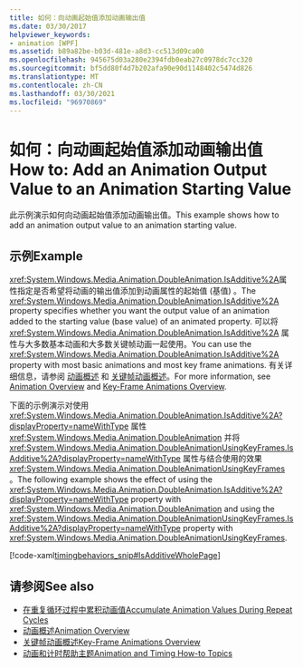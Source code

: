 ```yaml
---
title: 如何：向动画起始值添加动画输出值
ms.date: 03/30/2017
helpviewer_keywords:
- animation [WPF]
ms.assetid: b89a82be-b03d-481e-a8d3-cc513d09ca00
ms.openlocfilehash: 945675d03a280e2394fdb0eab27c0978dc7cc320
ms.sourcegitcommit: bf5dd80f4d7b202afa90e90d1148402c5474d826
ms.translationtype: MT
ms.contentlocale: zh-CN
ms.lasthandoff: 03/30/2021
ms.locfileid: "96970869"
---
```

# <a name="how-to-add-an-animation-output-value-to-an-animation-starting-value"></a><span data-ttu-id="fe160-102">如何：向动画起始值添加动画输出值</span><span class="sxs-lookup"><span data-stu-id="fe160-102">How to: Add an Animation Output Value to an Animation Starting Value</span></span>
<span data-ttu-id="fe160-103">此示例演示如何向动画起始值添加动画输出值。</span><span class="sxs-lookup"><span data-stu-id="fe160-103">This example shows how to add an animation output value to an animation starting value.</span></span>  
  
## <a name="example"></a><span data-ttu-id="fe160-104">示例</span><span class="sxs-lookup"><span data-stu-id="fe160-104">Example</span></span>  
 <span data-ttu-id="fe160-105"><xref:System.Windows.Media.Animation.DoubleAnimation.IsAdditive%2A>属性指定是否希望将动画的输出值添加到动画属性的起始值 (基值) 。</span><span class="sxs-lookup"><span data-stu-id="fe160-105">The <xref:System.Windows.Media.Animation.DoubleAnimation.IsAdditive%2A> property specifies whether you want the output value of an animation added to the starting value (base value) of an animated property.</span></span> <span data-ttu-id="fe160-106">可以将 <xref:System.Windows.Media.Animation.DoubleAnimation.IsAdditive%2A> 属性与大多数基本动画和大多数关键帧动画一起使用。</span><span class="sxs-lookup"><span data-stu-id="fe160-106">You can use the <xref:System.Windows.Media.Animation.DoubleAnimation.IsAdditive%2A> property with most basic animations and most key frame animations.</span></span> <span data-ttu-id="fe160-107">有关详细信息，请参阅 [动画概述](animation-overview.md) 和 [关键帧动画概述](key-frame-animations-overview.md)。</span><span class="sxs-lookup"><span data-stu-id="fe160-107">For more information, see [Animation Overview](animation-overview.md) and [Key-Frame Animations Overview](key-frame-animations-overview.md).</span></span>  
  
 <span data-ttu-id="fe160-108">下面的示例演示对使用 <xref:System.Windows.Media.Animation.DoubleAnimation.IsAdditive%2A?displayProperty=nameWithType> 属性 <xref:System.Windows.Media.Animation.DoubleAnimation> 并将 <xref:System.Windows.Media.Animation.DoubleAnimationUsingKeyFrames.IsAdditive%2A?displayProperty=nameWithType> 属性与结合使用的效果 <xref:System.Windows.Media.Animation.DoubleAnimationUsingKeyFrames> 。</span><span class="sxs-lookup"><span data-stu-id="fe160-108">The following example shows the effect of using the <xref:System.Windows.Media.Animation.DoubleAnimation.IsAdditive%2A?displayProperty=nameWithType> property with <xref:System.Windows.Media.Animation.DoubleAnimation> and using the <xref:System.Windows.Media.Animation.DoubleAnimationUsingKeyFrames.IsAdditive%2A?displayProperty=nameWithType> property with <xref:System.Windows.Media.Animation.DoubleAnimationUsingKeyFrames>.</span></span>  
  
 [!code-xaml[timingbehaviors_snip#IsAdditiveWholePage](~/samples/snippets/csharp/VS_Snippets_Wpf/timingbehaviors_snip/CSharp/IsAdditiveExample.xaml#isadditivewholepage)]  
  
## <a name="see-also"></a><span data-ttu-id="fe160-109">请参阅</span><span class="sxs-lookup"><span data-stu-id="fe160-109">See also</span></span>

- [<span data-ttu-id="fe160-110">在重复循环过程中累积动画值</span><span class="sxs-lookup"><span data-stu-id="fe160-110">Accumulate Animation Values During Repeat Cycles</span></span>](how-to-accumulate-animation-values-during-repeat-cycles.md)
- [<span data-ttu-id="fe160-111">动画概述</span><span class="sxs-lookup"><span data-stu-id="fe160-111">Animation Overview</span></span>](animation-overview.md)
- [<span data-ttu-id="fe160-112">关键帧动画概述</span><span class="sxs-lookup"><span data-stu-id="fe160-112">Key-Frame Animations Overview</span></span>](key-frame-animations-overview.md)
- [<span data-ttu-id="fe160-113">动画和计时帮助主题</span><span class="sxs-lookup"><span data-stu-id="fe160-113">Animation and Timing How-to Topics</span></span>](animation-and-timing-how-to-topics.md)
